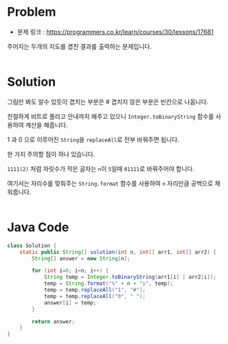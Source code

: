 # Problem
- 문제 링크 : https://programmers.co.kr/learn/courses/30/lessons/17681

주어지는 두개의 지도를 겹친 결과를 출력하는 문제입니다.
<br>
<br>

# Solution
그림만 봐도 알수 있듯이 겹치는 부분은 # 겹치지 않은 부분은 빈칸으로 나옵니다.

친절하게 비트로 풀라고 안내까지 해주고 있으니 `Integer.toBinaryString` 함수를 사용하여 계산을 해줍니다.

1 과 0 으로 이루어진 `String`을 `replaceAll`로 전부 바꿔주면 됩니다.

한 가지 주의할 점이 하나 있습니다.

`1111(2)` 처럼 자릿수가 작은 글자는 `n`이 `5`일때 `01111`로 바꿔주어야 합니다.

여기서는 자리수를 맞춰주는 `String.format` 함수를 사용하여 `n` 자리만큼 공백으로 채워줍니다.
<br>
<br>

# Java Code
```java
class Solution {
    static public String[] solution(int n, int[] arr1, int[] arr2) {
        String[] answer = new String[n];

        for (int i=0; i<n; i++) {          
            String temp = Integer.toBinaryString(arr1[i] | arr2[i]);  
            temp = String.format("%" + n + "s", temp);
            temp = temp.replaceAll("1", "#");
            temp = temp.replaceAll("0", " ");
            answer[i] = temp;
        }

        return answer;
    }
}
```